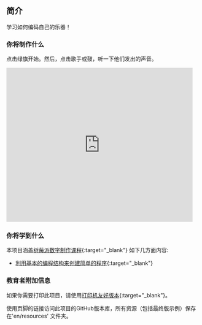 ## 简介

学习如何编码自己的乐器！

### 你将制作什么

点击绿旗开始。然后，点击歌手或鼓，听一下他们发出的声音。

<div class="scratch-preview">
  <iframe allowtransparency="true" width="485" height="402" src="https://scratch.mit.edu/projects/embed/26741186/?autostart=false" frameborder="0"></iframe>
</div>

### 你将学到什么

本项目涵盖[树莓派数字制作课程](http://rpf.io/curriculum){:target="_blank"} 如下几方面内容:

+ [利用基本的编程结构来创建简单的程序](https://www.raspberrypi.org/curriculum/programming/creator){:target="_blank"}

### 教育者附加信息

如果你需要打印此项目，请使用[打印机友好版本](https://projects.raspberrypi.org/en/projects/rock-band/print){:target="_blank"}。

使用页脚的链接访问此项目的GitHub版本库，所有资源（包括最终版示例）保存在'en/resources' 文件夹。